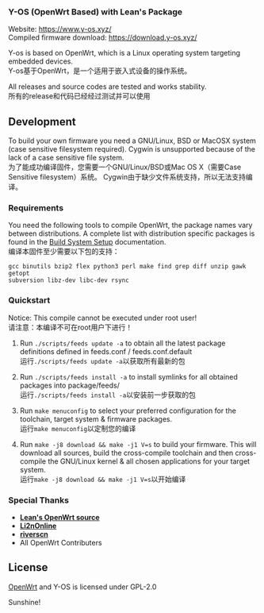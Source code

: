 ### Y-OS (OpenWrt Based) with Lean's Package  
  
Website: https://www.y-os.xyz/  
Compiled firmware download: https://download.y-os.xyz/    
  
Y-os is based on OpenWrt, which is a Linux operating system targeting embedded devices.   
Y-os基于OpenWrt，是一个适用于嵌入式设备的操作系统。

All releases and source codes are tested and works stability.  
所有的release和代码已经经过测试并可以使用

## Development

To build your own firmware you need a GNU/Linux, BSD or MacOSX system (case
sensitive filesystem required). Cygwin is unsupported because of the lack of a
case sensitive file system.  
为了能成功编译固件，您需要一个GNU/Linux/BSD或Mac OS X（需要Case Sensitive filesystem）系统。
Cygwin由于缺少文件系统支持，所以无法支持编译。

### Requirements

You need the following tools to compile OpenWrt, the package names vary between
distributions. A complete list with distribution specific packages is found in
the [Build System Setup](https://openwrt.org/docs/guide-developer/build-system/install-buildsystem)
documentation.  
编译本固件至少需要以下包的支持：

```
gcc binutils bzip2 flex python3 perl make find grep diff unzip gawk getopt
subversion libz-dev libc-dev rsync
```

### Quickstart

Notice: This compile cannot be executed under root user!  
请注意：本编译不可在root用户下进行！

1. Run `./scripts/feeds update -a` to obtain all the latest package definitions
   defined in feeds.conf / feeds.conf.default  
   运行`./scripts/feeds update -a`以获取所有最新的包

2. Run `./scripts/feeds install -a` to install symlinks for all obtained
   packages into package/feeds/  
   运行`./scripts/feeds install -a`以安装前一步获取的包

3. Run `make menuconfig` to select your preferred configuration for the
   toolchain, target system & firmware packages.  
   运行`make menuconfig`以定制您的编译

4. Run `make -j8 download && make -j1 V=s` to build your firmware. This will download all sources, build the
   cross-compile toolchain and then cross-compile the GNU/Linux kernel & all chosen
   applications for your target system.  
   运行`make -j8 download && make -j1 V=s`以开始编译

### Special Thanks  
- [**Lean's OpenWrt source**](https://github.com/coolsnowwolf/lede)
- [**Li2nOnline**](https://github.com/Lienol)
- [**riverscn**](https://github.com/riverscn)
- All OpenWrt Contributers

## License  
[OpenWrt](http://www.openwrt.org/) and Y-OS is licensed under GPL-2.0
  
Sunshine!
